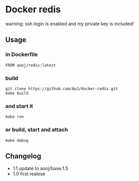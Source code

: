 # Docker redis

warning: ssh login is enabled and my private key is included!

## Usage

### in Dockerfile
    FROM aooj/redis:latest

### build
    git clone https://github.com/AoJ/docker-redis.git
    make build
    
### and start it
    make run

### or build, start and attach
    make debug

    
## Changelog
- 1.1 update to aooj/base:1.5
- 1.0 first realese
